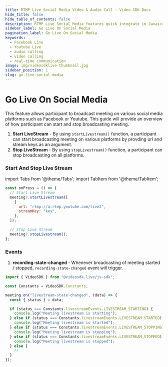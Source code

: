 ```yaml
---
title: RTMP Live Social Media Video & Audio Call - Video SDK Docs
hide_title: false
hide_table_of_contents: false
description: RTMP Live Social Media features quick integrate in Javascript, React JS, Android, IOS, React Native, Flutter with Video SDK to add live video & audio conferencing to your applications.
sidebar_label: Go Live On Social Media
pagination_label: Go Live On Social Media
keywords:
  - Facebook Live
  - Youtube Live
  - audio calling
  - video calling
  - real-time communication
image: img/videosdklive-thumbnail.jpg
sidebar_position: 1
slug: go-live-social-media
---
```


# Go Live On Social Media

This feature allows participant to broadcast meeting on various social media platforms such as Facebook or Youtube.
This guide will provide an overview of how participant can start and stop broadcasting meeting.

1. **Start LiveStream** - By using `startLivestream()` function, a participant can start broadcasting meeting on various platforms by provding url and stream keys as an argument.
2. **Stop LiveStream** - By using `stopLivestream()` function, a participant can stop broadcasting on all platforms.

### Start And Stop Live Stream

import Tabs from '@theme/Tabs';
import TabItem from '@theme/TabItem';

```js
const onPress = () => {
  // Start Live Stream
  meeting?.startLivestream([
    {
      url: "rtmp://a.rtmp.youtube.com/live2",
      streamKey: "key",
    },
  ]);

  // Stop Live Stream
  meeting?.stopLivestream();
};
```

### Events

1. **recording-state-changed** - Whenever broadcasting of meeting started / stopped, `recording-state-changed` event will trigger.

```js
import { VideoSDK } from "@videosdk.live/js-sdk";

const Constants = VideoSDK.Constants;

meeting.on("livestream-state-changed", (data) => {
  const { status } = data;

  if (status === Constants.livestreamEvents.LIVESTREAM_STARTING) {
    console.log("Meeting livestream is starting");
  } else if (status === Constants.livestreamEvents.LIVESTREAM_STARTED) {
    console.log("Meeting livestream is started");
  } else if (status === Constants.livestreamEvents.LIVESTREAM_STOPPING) {
    console.log("Meeting livestream is stopping");
  } else if (status === Constants.livestreamEvents.LIVESTREAM_STOPPED) {
    console.log("Meeting livestream is stopped");
  } else {
    //
  }
});
```
